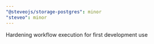 ```yaml
---
"@steveojs/storage-postgres": minor
"steveo": minor
---
```


Hardening workflow execution for first development use
